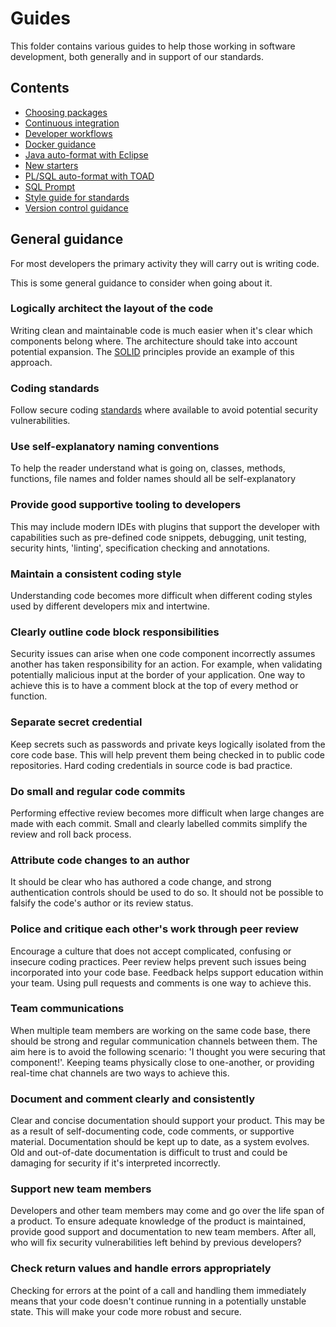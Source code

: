 # Guides

This folder contains various guides to help those working in software development, both generally and in support of our standards.

## Contents

- [Choosing packages](choosing_packages.md)
- [Continuous integration](continuous_integration.md)
- [Developer workflows](developer_workflows.md)
- [Docker guidance](docker_guidance.md)
- [Java auto-format with Eclipse](java_auto_format_eclipse.md)
- [New starters](new_starters.md)
- [PL/SQL auto-format with TOAD](plsql_auto_format_toad.md)
- [SQL Prompt](sql_prompt_tool.md)
- [Style guide for standards](style_guide_for_standards.md)
- [Version control guidance](version_control_guidance.md)

## General guidance

For most developers the primary activity they will carry out is writing code.

This is some general guidance to consider when going about it.

### Logically architect the layout of the code

Writing clean and maintainable code is much easier when it's clear which components belong where. The architecture should take into account potential expansion. The [SOLID](https://en.wikipedia.org/wiki/SOLID_(object-oriented_design)) principles provide an example of this approach.

### Coding standards

Follow secure coding [standards](/standards) where available to avoid potential security vulnerabilities.

### Use self-explanatory naming conventions

To help the reader understand what is going on, classes, methods, functions, file names and folder names should all be self-explanatory

### Provide good supportive tooling to developers

This may include modern IDEs with plugins that support the developer with capabilities such as pre-defined code snippets, debugging, unit testing, security hints, 'linting', specification checking and annotations.

### Maintain a consistent coding style

Understanding code becomes more difficult when different coding styles used by different developers mix and intertwine.

### Clearly outline code block responsibilities

Security issues can arise when one code component incorrectly assumes another has taken responsibility for an action. For example, when validating potentially malicious input at the border of your application. One way to achieve this is to have a comment block at the top of every method or function.

### Separate secret credential

Keep secrets such as passwords and private keys logically isolated from the core code base. This will help prevent them being checked in to public code repositories. Hard coding credentials in source code is bad practice.

### Do small and regular code commits

Performing effective review becomes more difficult when large changes are made with each commit. Small and clearly labelled commits simplify the review and roll back process.

### Attribute code changes to an author

It should be clear who has authored a code change, and strong authentication controls should be used to do so. It should not be possible to falsify the code's author or its review status.

### Police and critique each other's work through peer review

Encourage a culture that does not accept complicated, confusing or insecure coding practices. Peer review helps prevent such issues being incorporated into your code base. Feedback helps support education within your team. Using pull requests and comments is one way to achieve this.

### Team communications

When multiple team members are working on the same code base, there should be strong and regular communication channels between them. The aim here is to avoid the following scenario: 'I thought you were securing that component!'. Keeping teams physically close to one-another, or providing real-time chat channels are two ways to achieve this.

### Document and comment clearly and consistently

Clear and concise documentation should support your product. This may be as a result of self-documenting code, code comments, or supportive material. Documentation should be kept up to date, as a system evolves. Old and out-of-date documentation is difficult to trust and could be damaging for security if it's interpreted incorrectly.

### Support new team members

Developers and other team members may come and go over the life span of a product. To ensure adequate knowledge of the product is maintained, provide good support and documentation to new team members. After all, who will fix security vulnerabilities left behind by previous developers?

### Check return values and handle errors appropriately

Checking for errors at the point of a call and handling them immediately means that your code doesn't continue running in a potentially unstable state. This will make your code more robust and secure.
